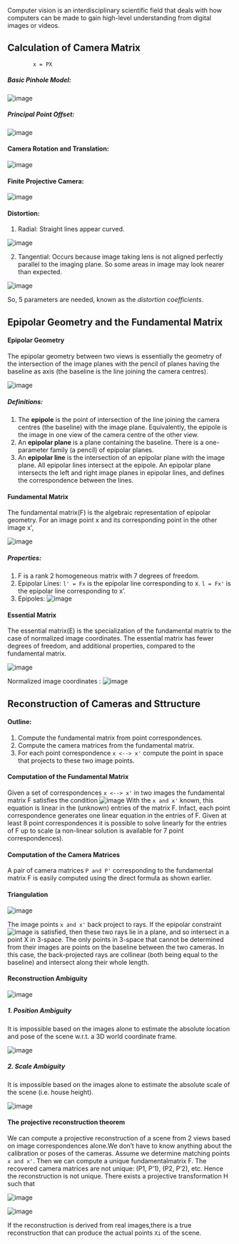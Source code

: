Computer vision is an interdisciplinary scientific field that deals with how computers can be
made to gain high-level understanding from digital images or videos.

## Calculation of Camera Matrix
            x = PX

##### Basic Pinhole Model:

![image](https://user-images.githubusercontent.com/41137582/62455336-bcf8ac80-b793-11e9-93fb-ae19de7ff873.png)

##### Principal Point Offset:

![image](https://user-images.githubusercontent.com/41137582/62455485-15c84500-b794-11e9-8292-fc0a84136fab.png)

#### Camera Rotation and Translation:

![image](https://user-images.githubusercontent.com/41137582/62460478-ba9c4f80-b79f-11e9-8d21-b8faa27790ce.png)

#### Finite Projective Camera:

![image](https://user-images.githubusercontent.com/41137582/62455615-6d66b080-b794-11e9-9c27-7d13d3e5810f.png)

#### Distortion:
1. Radial: Straight lines appear curved.

![image](https://user-images.githubusercontent.com/41137582/62456048-3b098300-b795-11e9-9891-2a1dde356fcc.png)

2. Tangential: Occurs because image taking lens is not aligned perfectly parallel to the imaging plane. So some areas in image may look nearer than expected.

![image](https://user-images.githubusercontent.com/41137582/62456208-9471b200-b795-11e9-855b-6aa3167f4ed8.png)

So, 5 parameters are needed, known as the *distortion coefficients*.

## Epipolar Geometry and the Fundamental Matrix

#### Epipolar Geometry

The epipolar geometry between two views is essentially the geometry of the intersection of the image planes with the pencil of planes having the baseline as axis (the baseline is the line joining the camera centres).

![image](https://user-images.githubusercontent.com/41137582/62456536-40b39880-b796-11e9-9283-38d635aa59e5.png)

##### Definitions:
1. The **epipole** is the point of intersection of the line joining the camera centres (the baseline) with the image plane. Equivalently, the epipole is the image in one view of the camera centre of the other view.
2. An **epipolar plane** is a plane containing the baseline. There is a one-parameter family (a pencil) of epipolar planes.
3. An **epipolar line** is the intersection of an epipolar plane with the image plane. All epipolar lines intersect at the epipole. An epipolar plane intersects the left and right image planes in epipolar lines, and defines the correspondence between the lines.

#### Fundamental Matrix

The fundamental matrix(F) is the algebraic representation of epipolar geometry.
For an image point x and its corresponding point in the other image x',

![image](https://user-images.githubusercontent.com/41137582/62456766-d2230a80-b796-11e9-8d50-cb5e53ef1665.png)

##### Properties:
1. F is a rank 2 homogeneous matrix with 7 degrees of freedom.
2. Epipolar Lines: `l' = Fx` is the epipolar line corresponding to x.
                   `l = Fx'` is the epipolar line corresponding to x’.
3. Epipoles: ![image](https://user-images.githubusercontent.com/41137582/62457737-07c8f300-b799-11e9-83ac-d31bf58a029a.png)

#### Essential Matrix

The essential matrix(E) is the specialization of the fundamental matrix to the case of normalized image coordinates. The essential matrix has fewer degrees of freedom, and additional properties, compared to the fundamental matrix.

![image](https://user-images.githubusercontent.com/41137582/62458360-575bee80-b79a-11e9-974d-cdb4814e759e.png)

Normalized image coordinates :  ![image](https://user-images.githubusercontent.com/41137582/62458422-7fe3e880-b79a-11e9-8c6f-1362036d7707.png)

## Reconstruction of Cameras and Sttructure

#### Outline:
1. Compute the fundamental matrix from point correspondences.
2. Compute the camera matrices from the fundamental matrix.
3. For each point correspondence `x <--> x'`  compute the point in space that projects to these two image points.

#### Computation of the Fundamental Matrix

Given a set of correspondences `x <--> x'` in two images the fundamental matrix F satisfies the
condition ![image](https://user-images.githubusercontent.com/41137582/62456766-d2230a80-b796-11e9-8d50-cb5e53ef1665.png)
With the `x and x'` known, this equation is linear in the (unknown) entries of the matrix F. Infact, each point correspondence generates one linear equation in the entries of F. Given at least 8 point correspondences it is possible to solve linearly for the entries of F up to scale (a non-linear solution is available for 7 point correspondences).

#### Computation of the Camera Matrices

A pair of camera matrices `P and P'` corresponding to the fundamental matrix F is easily computed using the direct formula as shown earlier.

#### Triangulation

![image](https://user-images.githubusercontent.com/41137582/62459240-82dfd880-b79c-11e9-80eb-15ca5ba465a8.png)

The image points `x and x'` back project to rays. If the epipolar constraint ![image](https://user-images.githubusercontent.com/41137582/62456766-d2230a80-b796-11e9-8d50-cb5e53ef1665.png) is satisfied, then these two rays lie in a plane, and so intersect in a point X in 3-space.
The only points in 3-space that cannot be determined from their images are points on the baseline between the two cameras. In this case, the back-projected rays are collinear (both being equal to the baseline) and intersect along their whole length.

#### Reconstruction Ambiguity

![image](https://user-images.githubusercontent.com/41137582/62459804-eddddf00-b79d-11e9-99fe-b8f096bc57be.png)

##### 1. Position Ambiguity

It is impossible based on the images alone to estimate the absolute location and pose of the scene w.r.t. a 3D world coordinate frame.

![image](https://user-images.githubusercontent.com/41137582/62459916-2bdb0300-b79e-11e9-95ba-665562213077.png)

##### 2. Scale Ambiguity

It is impossible based on the images alone to estimate the absolute scale of the scene (i.e. house height).

![image](https://user-images.githubusercontent.com/41137582/62459976-5462fd00-b79e-11e9-8734-36b2cb7ed008.png)

#### The projective reconstruction theorem

We can compute a projective reconstruction of a scene from 2 views based on image correspondences alone.We don’t have to know anything about the calibration or poses of the cameras.
Assume we determine matching points `x and x'`. Then we can compute a unique fundamentalmatrix F. The recovered camera matrices are not unique: (P1, P’1), (P2, P’2), etc. Hence the reconstruction is not unique. There exists a projective transformation H such that

![image](https://user-images.githubusercontent.com/41137582/62460094-b15eb300-b79e-11e9-817b-c0fa021fc911.png)

![image](https://user-images.githubusercontent.com/41137582/62460291-419cf800-b79f-11e9-9c87-0adf282a828c.png)

If the reconstruction is derived from real images,there is a true reconstruction that can produce the actual points `Xi` of the scene.
